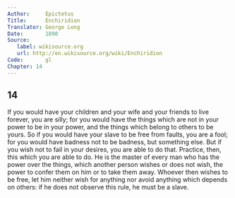 ```yaml
---
Author:     Epictetus  
Title:      Enchiridion  
Translator: George Long  
Date:       1890  
Source:
   label: wikisource.org
   url: http://en.wikisource.org/wiki/Enchiridion
Code:       gl  
Chapter: 14
---
```

##  14

If you would have your children and your wife and your friends to live forever,
you are silly; for you would have the things which are not in your power to be
in your power, and the things which belong to others to be yours. So if you
would have your slave to be free from faults, you are a fool; for you would
have badness not to be badness, but something else. But if you wish not to fail
in your desires, you are able to do that. Practice, then, this which you are
able to do. He is the master of every man who has the power over the things,
which another person wishes or does not wish, the power to confer them on him
or to take them away. Whoever then wishes to be free, let him neither wish for
anything nor avoid anything which depends on others: if he does not observe
this rule, he must be a slave.


